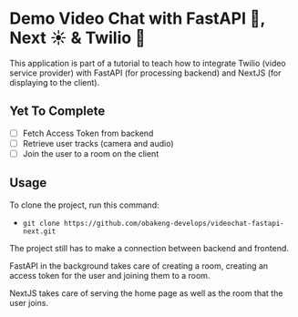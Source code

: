 # Demo Video Chat with FastAPI :rocket:, Next :sunny: & Twilio :movie_camera:

This application is part of a tutorial to teach how to integrate Twilio (video service provider) with FastAPI (for processing backend) and NextJS (for displaying to the client).

## Yet To Complete

- [ ] Fetch Access Token from backend
- [ ] Retrieve user tracks (camera and audio)
- [ ] Join the user to a room on the client

## Usage

To clone the project, run this command:

- `git clone https://github.com/obakeng-develops/videochat-fastapi-next.git`

The project still has to make a connection between backend and frontend.

FastAPI in the background takes care of creating a room, creating an access token for the user and joining them to a room.

NextJS takes care of serving the home page as well as the room that the user joins.
